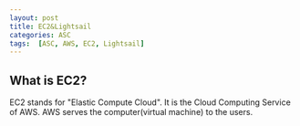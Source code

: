 ```yaml
---
layout: post
title: EC2&Lightsail
categories: ASC
tags:  [ASC, AWS, EC2, Lightsail]
---
```


## What is EC2?
EC2 stands for "Elastic Compute Cloud". It is the Cloud Computing Service of AWS. AWS serves the computer(virtual machine) to the users.
